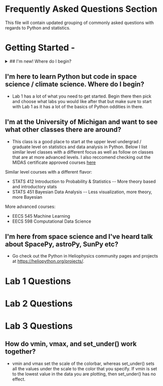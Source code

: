 # Frequently Asked Questions Section
This file will contain updated grouping of commonly asked questions with regards to Python and statistics. 

# Getting Started - 

<details>
 <summary>## I'm new! Where do I begin?
 </summary>

 - If you are new to programming or new to Python: I reccomend going through each lab in the order it is presented. Lab 1 and beyond. Each one builds off the other. Go ahead and download the whole repository and work through it at the pace that feels right. I reccomend weekly lab time just so that it stays fresh! You can get Python for FREE through either through the Canopy or the Anaconda distribution. The labs were made and tested with the Anaconda distribution. 
</details>

## I'm here to learn Python but code in space science / climate science. Where do I begin?
- Lab 1 has a lot of what you need to get started. Begin there then pick and choose what labs you would like after that but make sure to start with Lab 1 as it has a lot of the basics of Python oddities in there. 

## I'm at the University of Michigan and want to see what other classes there are around?
- This class is a good place to start at the upper level undergrad / graduate level on statistics and data analysis in Python. Below I list similar level classes with a different focus as well as follow on classes that are at more advanced levels. I also reccomend checking out the MIDAS certificate approved courses [here](https://midas.umich.edu/certificate/approved-courses/)

Similar level courses with a different flavor: 
- STATS 412 Introduction to Probability & Statistics
-- More theory based and introductory stats
- STATS 451 Bayesian Data Analysis 
-- Less visualization, more theory, more Bayesian

More advanced courses:
- EECS 545 Machine Learning 
- EECS 598 Computational Data Science


## I'm here from space science and I've heard talk about SpacePy, astroPy, SunPy etc?
- Go check out the Python in Heliophysics community pages and projects at https://heliopython.org/projects/.

# Lab 1 Questions

# Lab 2 Questions

# Lab 3 Questions

## How do vmin, vmax, and set_under() work together?
- vmin and vmax set the scale of the colorbar, whereas set_under() sets all the values under the scale to the color that you specify. If vmin is set to the lowest value in the data you are plotting, then set_under() has no effect. 
